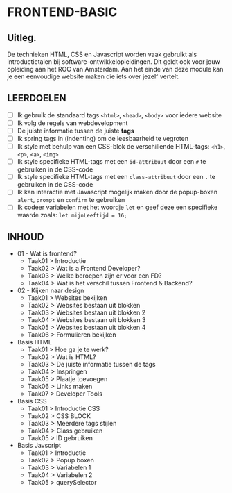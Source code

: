 # FRONTEND-BASIC

## Uitleg.

De technieken HTML, CSS en Javascript worden vaak gebruikt als introductietalen bij software-ontwikkelopleidingen. Dit geldt ook voor jouw opleiding aan het ROC van Amsterdam. Aan het einde van deze module kan je een eenvoudige website maken die iets over jezelf vertelt.

## LEERDOELEN

- [ ]  Ik gebruik de standaard tags `<html>`, `<head>`, `<body>` voor iedere website
- [ ]  Ik volg de regels van webdevelopment
  - [ ]  De juiste informatie tussen de juiste __tags__
  - [ ]  Ik spring tags in (indenting) om de leesbaarheid te vegroten
- [ ]  Ik style met behulp van een CSS-blok de verschillende HTML-tags: `<h1>`, `<p>`, `<a>`, `<img>`
- [ ]  Ik style specifieke HTML-tags met een `id-attribuut` door een `#` te gebruiken in de CSS-code
- [ ]  Ik style specifieke HTML-tags met een `class-attribuut` door een `.` te gebruiken in de CSS-code
- [ ]  Ik kan interactie met Javascript mogelijk maken door de popup-boxen `alert`, `prompt` en `confirm` te gebruiken
- [ ]  Ik codeer variabelen met het woordje `let` en geef deze een specifieke waarde zoals: `let mijnLeeftijd = 16;`

## INHOUD

- 01 - Wat is frontend?
  - Taak01 > Introductie
  - Taak02 > Wat is a Frontend Developer?
  - Taak03 > Welke beroepen zijn er voor een FD?
  - Taak04 > Wat is het verschil tussen Frontend & Backend?
- 02 - Kijken naar design
  - Taak01 > Websites bekijken
  - Taak02 > Websites bestaan uit blokken
  - Taak03 > Websites bestaan uit blokken 2
  - Taak04 > Websites bestaan uit blokken 3
  - Taak05 > Websites bestaan uit blokken 4
  - Taak06 > Formulieren bekijken
- Basis HTML
  - Taak01 > Hoe ga je te werk?
  - Taak02 > Wat is HTML?
  - Taak03 > De juiste informatie tussen de tags
  - Taak04 > Inspringen
  - Taak05 > Plaatje toevoegen
  - Taak06 > Links maken
  - Taak07 > Developer Tools
- Basis CSS
  - Taak01 > Introductie CSS
  - Taak02 > CSS BLOCK
  - Taak03 > Meerdere tags stijlen
  - Taak04 > Class gebruiken
  - Taak05 > ID gebruiken
- Basis Javscript
  - Taak01 > Introductie
  - Taak02 > Popup boxen
  - Taak03 > Variabelen 1
  - Taak04 > Variabelen 2
  - Taak05 > querySelector
